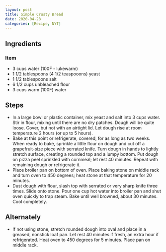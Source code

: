 ```yaml
---
layout: post
title: Simple Crusty Bread
date: 2020-04-28
categories: [Recipe, NYT]
---
```


## Ingredients

### Item

* 3 cups water (100F - lukewarm)
* 1 1/2 tablespoons (4 1/2 teaspooons) yeast
* 1 1/2 tablespoons salt
* 6 1/2 cups unbleached flour
* 3 cups warm (100F) water

## Steps

- In a large bowl or plastic container, mix yeast and salt into 3 cups water. Stir in flour, mixing until there are no dry patches. Dough will be quite loose. Cover, but not with an airtight lid. Let dough rise at room temperature 2 hours (or up to 5 hours).
- Bake at this point or refrigerate, covered, for as long as two weeks. When ready to bake, sprinkle a little flour on dough and cut off a grapefruit-size piece with serrated knife. Turn dough in hands to lightly stretch surface, creating a rounded top and a lumpy bottom. Put dough on pizza peel sprinkled with cornmeal; let rest 40 minutes. Repeat with remaining dough or refrigerate it.
- Place broiler pan on bottom of oven. Place baking stone on middle rack and turn oven to 450 degrees; heat stone at that temperature for 20 minutes.
- Dust dough with flour, slash top with serrated or very sharp knife three times. Slide onto stone. Pour one cup hot water into broiler pan and shut oven quickly to trap steam. Bake until well browned, about 30 minutes. Cool completely.

## Alternately

- If not using stone, stretch rounded dough into oval and place in a greased, nonstick loaf pan. Let rest 40 minutes if fresh, an extra hour if refrigerated. Heat oven to 450 degrees for 5 minutes. Place pan on middle rack.
